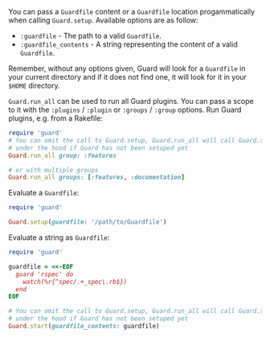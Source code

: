 You can pass a `Guardfile` content or a `Guardfile` location progammatically when calling `Guard.setup`. Available options are as follow:

* `:guardfile`          - The path to a valid `Guardfile`.
* `:guardfile_contents` - A string representing the content of a valid `Guardfile`.

Remember, without any options given, Guard will look for a `Guardfile` in your current directory and if it does not find one, it will look for it in your `$HOME` directory.

`Guard.run_all` can be used to run all Guard plugins. You can pass a scope to it with the `:plugins` / `:plugin` or `:groups` / `:group` options. Run Guard plugins, e.g. from a Rakefile:

```ruby
require 'guard'
# You can omit the call to Guard.setup, Guard.run_all will call Guard.setup
# under the hood if Guard has not been setuped yet
Guard.run_all group: :features

# or with multiple groups
Guard.run_all groups: [:features, :documentation]
```

Evaluate a `Guardfile`:

```ruby
require 'guard'

Guard.setup(guardfile: '/path/to/Guardfile')
```

Evaluate a string as `Guardfile`:

```ruby
require 'guard'

guardfile = <<-EOF
  guard 'rspec' do
    watch(%r{^spec/.+_spec\.rb$})
  end
EOF

# You can omit the call to Guard.setup, Guard.run_all will call Guard.setup
# under the hood if Guard has not been setuped yet
Guard.start(guardfile_contents: guardfile)
```